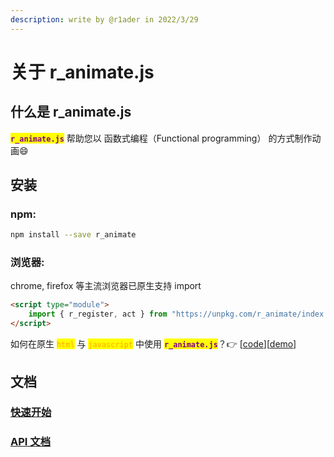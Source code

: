 ```yaml
---
description: write by @r1ader in 2022/3/29
---
```


# 关于 r\_animate.js

## 什么是 r\_animate.js

<mark style="color:purple;">**`r_animate.js`**</mark>  帮助您以  函数式编程（Functional programming）  的方式制作动画:smile:

## 安装

### npm:

```bash
npm install --save r_animate 
```

### 浏览器:

chrome, firefox 等主流浏览器已原生支持 import

```html
<script type="module">
    import { r_register, act } from "https://unpkg.com/r_animate/index.js";
</script>
```

如何在原生 <mark style="color:orange;">`html`</mark> <mark style="color:orange;"></mark><mark style="color:orange;"></mark> 与 <mark style="color:orange;">`javascript`</mark> <mark style="color:orange;"></mark><mark style="color:orange;"></mark> 中使用 <mark style="color:purple;">**`r_animate.js`**</mark>？👉 \[[code](https://github.com/r1ader/r\_animate/blob/main/code/test.html)]\[[demo](https://r1ader.github.io/r\_animate/code/test.html)]

## 文档

### [快速开始](GET\_START.md)

### [API 文档](api-wen-dang.md)
